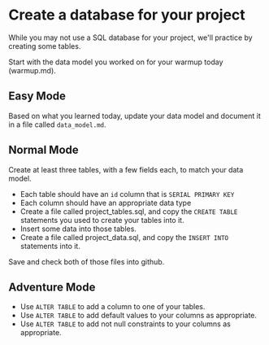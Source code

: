 # Create a database for your project

While you may not use a SQL database for your project, we'll practice by creating some tables.

Start with the data model you worked on for your warmup today (warmup.md).

## Easy Mode

Based on what you learned today, update your data model and document it in a file called `data_model.md`.

## Normal Mode

Create at least three tables, with a few fields each, to match your data model.

* Each table should have an `id` column that is `SERIAL PRIMARY KEY`
* Each column should have an appropriate data type
* Create a file called project_tables.sql, and copy the `CREATE TABLE` statements you used to create your tables into it.
* Insert some data into those tables.
* Create a file called project_data.sql, and copy the `INSERT INTO` statements into it.

Save and check both of those files into github.

## Adventure Mode

* Use `ALTER TABLE` to add a column to one of your tables.
* Use `ALTER TABLE` to add default values to your columns as appropriate.
* Use `ALTER TABLE` to add not null constraints to your columns as appropriate.
